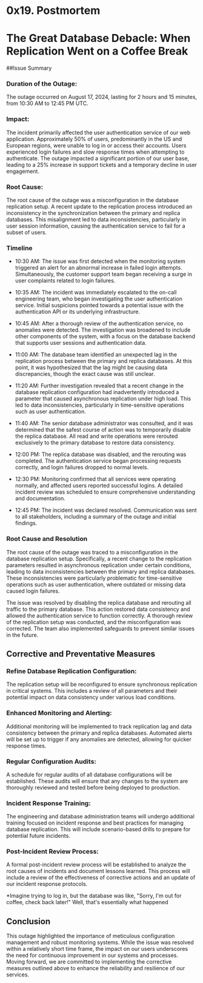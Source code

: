 # 0x19. Postmortem

# The Great Database Debacle: When Replication Went on a Coffee Break

##Issue Summary
### Duration of the Outage:
The outage occurred on August 17, 2024, lasting for 2 hours and 15 minutes, from 10:30 AM to 12:45 PM UTC.

### Impact:
The incident primarily affected the user authentication service of our web application. Approximately 50% of users, predominantly in the US and European regions, were unable to log in or access their accounts. Users experienced login failures and slow response times when attempting to authenticate. The outage impacted a significant portion of our user base, leading to a 25% increase in support tickets and a temporary decline in user engagement.

### Root Cause:
The root cause of the outage was a misconfiguration in the database replication setup. A recent update to the replication process introduced an inconsistency in the synchronization between the primary and replica databases. This misalignment led to data inconsistencies, particularly in user session information, causing the authentication service to fail for a subset of users.

### Timeline
- 10:30 AM:
The issue was first detected when the monitoring system triggered an alert for an abnormal increase in failed login attempts. Simultaneously, the customer support team began receiving a surge in user complaints related to login failures.

- 10:35 AM:
The incident was immediately escalated to the on-call engineering team, who began investigating the user authentication service. Initial suspicions pointed towards a potential issue with the authentication API or its underlying infrastructure.

- 10:45 AM:
After a thorough review of the authentication service, no anomalies were detected. The investigation was broadened to include other components of the system, with a focus on the database backend that supports user sessions and authentication data.

- 11:00 AM:
The database team identified an unexpected lag in the replication process between the primary and replica databases. At this point, it was hypothesized that the lag might be causing data discrepancies, though the exact cause was still unclear.

- 11:20 AM:
Further investigation revealed that a recent change in the database replication configuration had inadvertently introduced a parameter that caused asynchronous replication under high load. This led to data inconsistencies, particularly in time-sensitive operations such as user authentication.

- 11:40 AM:
The senior database administrator was consulted, and it was determined that the safest course of action was to temporarily disable the replica database. All read and write operations were rerouted exclusively to the primary database to restore data consistency.

- 12:00 PM:
The replica database was disabled, and the rerouting was completed. The authentication service began processing requests correctly, and login failures dropped to normal levels.

- 12:30 PM:
Monitoring confirmed that all services were operating normally, and affected users reported successful logins. A detailed incident review was scheduled to ensure comprehensive understanding and documentation.

- 12:45 PM:
The incident was declared resolved. Communication was sent to all stakeholders, including a summary of the outage and initial findings.

### Root Cause and Resolution
The root cause of the outage was traced to a misconfiguration in the database replication setup. Specifically, a recent change to the replication parameters resulted in asynchronous replication under certain conditions, leading to data inconsistencies between the primary and replica databases. These inconsistencies were particularly problematic for time-sensitive operations such as user authentication, where outdated or missing data caused login failures.

The issue was resolved by disabling the replica database and rerouting all traffic to the primary database. This action restored data consistency and allowed the authentication service to function correctly. A thorough review of the replication setup was conducted, and the misconfiguration was corrected. The team also implemented safeguards to prevent similar issues in the future.

## Corrective and Preventative Measures
### Refine Database Replication Configuration:
The replication setup will be reconfigured to ensure synchronous replication in critical systems. This includes a review of all parameters and their potential impact on data consistency under various load conditions.

### Enhanced Monitoring and Alerting:
Additional monitoring will be implemented to track replication lag and data consistency between the primary and replica databases. Automated alerts will be set up to trigger if any anomalies are detected, allowing for quicker response times.

### Regular Configuration Audits:
A schedule for regular audits of all database configurations will be established. These audits will ensure that any changes to the system are thoroughly reviewed and tested before being deployed to production.

### Incident Response Training:
The engineering and database administration teams will undergo additional training focused on incident response and best practices for managing database replication. This will include scenario-based drills to prepare for potential future incidents.

### Post-Incident Review Process:
A formal post-incident review process will be established to analyze the root causes of incidents and document lessons learned. This process will include a review of the effectiveness of corrective actions and an update of our incident response protocols.

*Imagine trying to log in, but the database was like, "Sorry, I'm out for coffee, check back later!" Well, that's essentially what happened

## Conclusion
This outage highlighted the importance of meticulous configuration management and robust monitoring systems. While the issue was resolved within a relatively short time frame, the impact on our users underscores the need for continuous improvement in our systems and processes. Moving forward, we are committed to implementing the corrective measures outlined above to enhance the reliability and resilience of our services.


